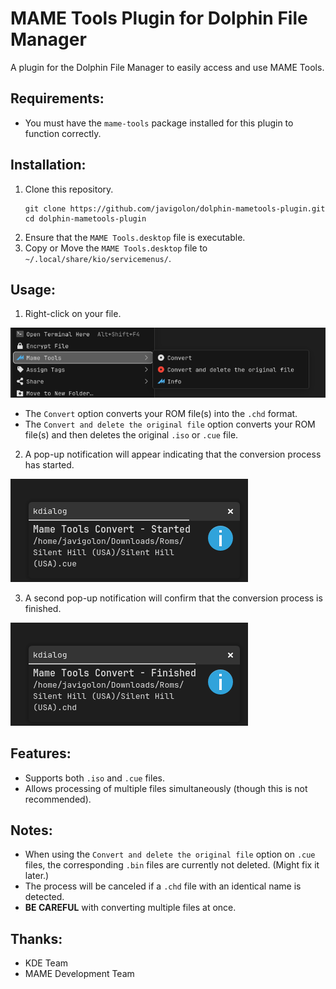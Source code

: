 # MAME Tools Plugin for Dolphin File Manager

A plugin for the Dolphin File Manager to easily access and use MAME Tools.

## Requirements:
* You must have the `mame-tools` package installed for this plugin to function correctly.

## Installation:
1. Clone this repository.
   ```
   git clone https://github.com/javigolon/dolphin-mametools-plugin.git
   cd dolphin-mametools-plugin
   ```
2. Ensure that the `MAME Tools.desktop` file is executable.
3. Copy or Move the `MAME Tools.desktop` file to `~/.local/share/kio/servicemenus/`.

## Usage:
1. Right-click on your file.

![Screenshot](screenshot.png)

* The `Convert` option converts your ROM file(s) into the `.chd` format.
* The `Convert and delete the original file` option converts your ROM file(s) and then deletes the original `.iso` or `.cue` file.

2. A pop-up notification will appear indicating that the conversion process has started.

![sss](screenshot2.png)

3. A second pop-up notification will confirm that the conversion process is finished.

![sss](screenshot3.png)

## Features:
* Supports both `.iso` and `.cue` files.
* Allows processing of multiple files simultaneously (though this is not recommended).

## Notes:
* When using the `Convert and delete the original file` option on `.cue` files, the corresponding `.bin` files are currently not deleted. (Might fix it later.)
* The process will be canceled if a `.chd` file with an identical name is detected.
* **BE CAREFUL** with converting multiple files at once.

## Thanks:
* KDE Team
* MAME Development Team

